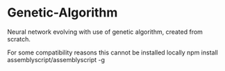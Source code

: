 # Genetic-Algorithm
Neural network evolving with use of genetic algorithm, created from scratch.

For some compatibility reasons this cannot be installed locally
npm install assemblyscript/assemblyscript -g
